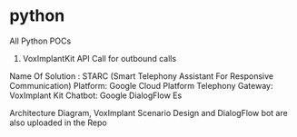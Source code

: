 # python
All Python POCs
1) VoxImplantKit API Call for outbound calls

Name Of Solution : STARC (Smart Telephony Assistant For Responsive Communication)
Platform: Google Cloud Platform
Telephony Gateway: VoxImplant Kit
Chatbot: Google DialogFlow Es

Architecture Diagram, VoxImplant Scenario Design and DialogFlow bot are also uploaded in the Repo

